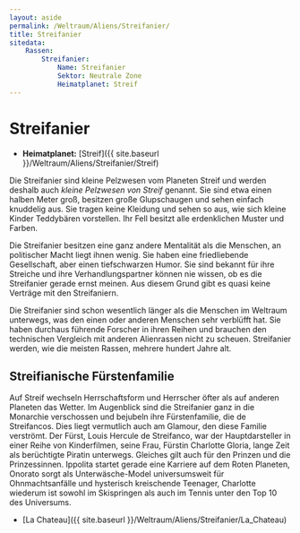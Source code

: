 ```yaml
---
layout: aside
permalink: /Weltraum/Aliens/Streifanier/
title: Streifanier
sitedata:
    Rassen:
        Streifanier:
            Name: Streifanier
            Sektor: Neutrale Zone
            Heimatplanet: Streif
---
```


# Streifanier

- **Heimatplanet:** [Streif]({{ site.baseurl }}/Weltraum/Aliens/Streifanier/Streif)

Die Streifanier sind kleine Pelzwesen vom Planeten Streif und werden deshalb auch *kleine Pelzwesen von Streif* genannt. Sie sind etwa einen halben Meter groß, besitzen große Glupschaugen und sehen einfach knuddelig aus. Sie tragen keine Kleidung und sehen so aus, wie sich kleine Kinder Teddybären vorstellen. Ihr Fell besitzt alle erdenklichen Muster und Farben.

Die Streifanier besitzen eine ganz andere Mentalität als die Menschen, an politischer Macht liegt ihnen wenig. Sie haben eine friedliebende Gesellschaft, aber einen tiefschwarzen Humor. Sie sind bekannt für ihre Streiche und ihre Verhandlungspartner können nie wissen, ob es die Streifanier gerade ernst meinen. Aus diesem Grund gibt es quasi keine Verträge mit den Streifaniern.

Die Streifanier sind schon wesentlich länger als die Menschen im Weltraum unterwegs, was den einen oder anderen Menschen sehr verblüfft hat. Sie haben durchaus führende Forscher in ihren Reihen und brauchen den technischen Vergleich mit anderen Alienrassen nicht zu scheuen. Streifanier werden, wie die meisten Rassen, mehrere hundert Jahre alt.

## Streifianische Fürstenfamilie

Auf Streif wechseln Herrschaftsform und Herrscher öfter als auf anderen Planeten das Wetter. Im Augenblick sind die Streifanier ganz in die Monarchie verschossen und bejubeln ihre Fürstenfamilie, die de Streifancos. Dies liegt vermutlich auch am Glamour, den diese Familie verströmt. Der Fürst, Louis Hercule de Streifanco, war der Hauptdarsteller in einer Reihe von Kinderfilmen, seine Frau, Fürstin Charlotte Gloria, lange Zeit als berüchtigte Piratin unterwegs. Gleiches gilt auch für den Prinzen und die Prinzessinnen. Ippolita startet gerade eine Karriere auf dem Roten Planeten, Onorato sorgt als Unterwäsche-Model universumsweit für Ohnmachtsanfälle und hysterisch kreischende Teenager, Charlotte wiederum ist sowohl im Skispringen als auch im Tennis unter den Top 10 des Universums.

- [La Chateau]({{ site.baseurl }}/Weltraum/Aliens/Streifanier/La_Chateau)
